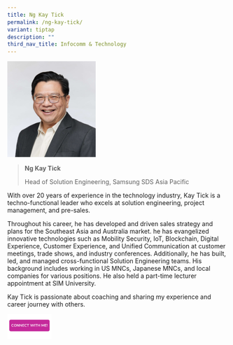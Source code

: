 ```yaml
---
title: Ng Kay Tick
permalink: /ng-kay-tick/
variant: tiptap
description: ""
third_nav_title: Infocomm & Technology
---
```

<p></p>
<div class="isomer-image-wrapper">
<img style="width: 40%;" height="auto" width="100%" alt="" src="/images/Profile Photos/Ng_Kay_Tick_2_copy.jpg">
</div>
<p></p>
<blockquote>
<p><strong>Ng Kay Tick</strong>
</p>
<p>Head of Solution Engineering, Samsung SDS Asia Pacific</p>
</blockquote>
<p></p>
<p>With over 20 years of experience in the technology industry, Kay Tick
is a techno-functional leader who excels at solution engineering, project
management, and pre-sales.</p>
<p>Throughout his career, he has developed and driven sales strategy and
plans for the Southeast Asia and Australia market. he has evangelized innovative
technologies such as Mobility Security, IoT, Blockchain, Digital Experience,
Customer Experience, and Unified Communication at customer meetings, trade
shows, and industry conferences. Additionally, he has built, led, and managed
cross-functional Solution Engineering teams. His background includes working
in US MNCs, Japanese MNCs, and local companies for various positions. He
also held a part-time lecturer appointment at SIM University.</p>
<p>Kay Tick is passionate about coaching and sharing my experience and career
journey with others.</p>
<p></p>
<p></p><a class="isomer-image-wrapper" href="https://form.gov.sg/677f35bf999ce3dc3fd13847"><img style="width: 20%;" height="auto" width="100%" alt="" src="/images/CONNECT_WITH_ME.png"></a>
<p></p>